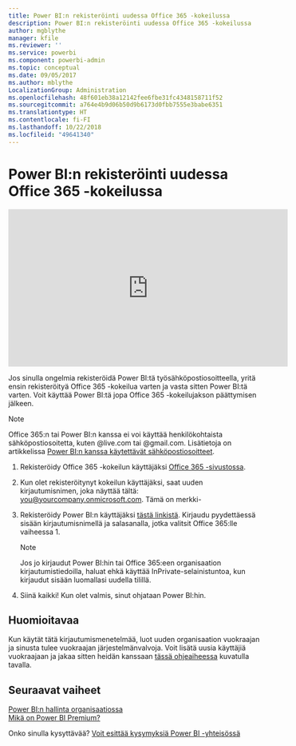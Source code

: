 ```yaml
---
title: Power BI:n rekisteröinti uudessa Office 365 -kokeilussa
description: Power BI:n rekisteröinti uudessa Office 365 -kokeilussa
author: mgblythe
manager: kfile
ms.reviewer: ''
ms.service: powerbi
ms.component: powerbi-admin
ms.topic: conceptual
ms.date: 09/05/2017
ms.author: mblythe
LocalizationGroup: Administration
ms.openlocfilehash: 48f601eb38a12142fee6fbe31fc4348158711f52
ms.sourcegitcommit: a764e4b9d06b50d9b6173d0fbb7555e3babe6351
ms.translationtype: HT
ms.contentlocale: fi-FI
ms.lasthandoff: 10/22/2018
ms.locfileid: "49641340"
---
```

# <a name="signing-up-for-power-bi-with-a-new-office-365-trial"></a>Power BI:n rekisteröinti uudessa Office 365 -kokeilussa

<iframe width="560" height="315" src="https://www.youtube.com/embed/gbSuFST-Nx4?showinfo=0" frameborder="0" allowfullscreen></iframe>

Jos sinulla ongelmia rekisteröidä Power BI:tä työsähköpostiosoitteella, yritä ensin rekisteröityä Office 365 -kokeilua varten ja vasta sitten Power BI:tä varten. Voit käyttää Power BI:tä jopa Office 365 -kokeilujakson päättymisen jälkeen.

> [!NOTE]
> Office 365:n tai Power BI:n kanssa ei voi käyttää henkilökohtaista sähköpostiosoitetta, kuten @live.com tai @gmail.com. Lisätietoja on artikkelissa [Power BI:n kanssa käytettävät sähköpostiosoitteet](service-self-service-signup-for-power-bi.md#what-email-address-can-be-used-with-power-bi).

1. Rekisteröidy Office 365 -kokeilun käyttäjäksi [Office 365 -sivustossa](https://go.microsoft.com/fwlink/p/?LinkID=403802).

1. Kun olet rekisteröitynyt kokeilun käyttäjäksi, saat uuden kirjautumisnimen, joka näyttää tältä: you@yourcompany.onmicrosoft.com.  Tämä on merkki-

1. Rekisteröidy Power BI:n käyttäjäksi [tästä linkistä](https://portal.office.com/Start/Confirm?Sku=a403ebcc-fae0-4ca2-8c8c-7a907fd6c235&ru=https%3A%2F%2Fapp.powerbi.com%3FredirectedFromSignup%3D1%26noSignUpCheck%3D1).  Kirjaudu pyydettäessä sisään kirjautumisnimellä ja salasanalla, jotka valitsit Office 365:lle vaiheessa 1.

   > [!NOTE]
   > Jos jo kirjaudut Power BI:hin tai Office 365:een organisaation kirjautumistiedoilla, haluat ehkä käyttää InPrivate-selainistuntoa, kun kirjaudut sisään luomallasi uudella tilillä.

1. Siinä kaikki!  Kun olet valmis, sinut ohjataan Power BI:hin.

## <a name="important-considerations"></a>Huomioitavaa

Kun käytät tätä kirjautumismenetelmää, luot uuden organisaation vuokraajan ja sinusta tulee vuokraajan järjestelmänvalvoja. Voit lisätä uusia käyttäjiä vuokraajaan ja jakaa sitten heidän kanssaan [tässä ohjeaiheessa](https://support.office.com/en-sg/article/Add-users-individually-to-Office-365---Admin-Help-1970f7d6-03b5-442f-b385-5880b9c256ec?ui=en-US&rs=en-SG&ad=SG) kuvatulla tavalla.

## <a name="next-steps"></a>Seuraavat vaiheet

[Power BI:n hallinta organisaatiossa](service-admin-administering-power-bi-in-your-organization.md)  
[Mikä on Power BI Premium?](service-premium.md)  

Onko sinulla kysyttävää? [Voit esittää kysymyksiä Power BI -yhteisössä](http://community.powerbi.com/)